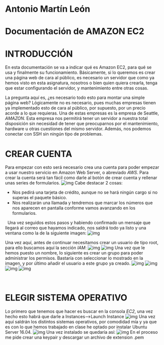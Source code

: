 # Antonio Martín León
# Documentación de AMAZON EC2

# INTRODUCCIÓN
En esta documentación se va a indicar qué es Amazon EC2, para qué se usa y finalmente su funcionamiento.
Básicamente, si lo queremos es crear una página web de cara al público, es necesario un servidor que como ya hemos visto en esta asignatura, nosotros o bien quien quiera crearla, tenga que estar configurando el servidor, y mantenimiento entre otras cosas.

La pregunta aquí es, ¿es necesario todo esto para montar una simple página web? Lógicamente no es necesario, pues muchas empresas tienen ya implementado esto de cara al público, por supuesto, por un precio acorde a lo que requieras. Una de estas empresas es la empresa de Seattle, *AMAZON*.  Esta empresa nos permitirá tener un servidor a nuestra total disposición sin necesidad de tener que preocuparnos por el mantenimiento, hardware u otras cuestiones del mismo servidor. Además, nos podemos conectar con SSH sin ningún tipo de problemas.

# CREAR CUENTA
Para empezar con esto será necesario crea una cuenta para poder empezar a usar nuestro servicio en Amazon Web Server, o abreviado *AWS*.
Para crear la cuenta será tan fácil como darle al botón de crear cuenta  y rellenar unas series de formularios.
![img](https://github.com/antonioml97/SWAP/blob/master/Trabajo/img/Trabajo_Crea.png)
Cabe destacar 2 cosas:
+ Nos pedirá una tarjeta de crédito, aunque no se hará ningún cargo si no superas el paquete básico.
+ Nos realizarán una llamada y tendremos que marcar los números que nos aparecen en pantalla conforme vamos avanzando en los formularios.


&nbsp;
Una vez seguidos estos pasos y habiendo confirmado un mensaje que llegará al correo que hayamos indicado, nos saldrá todo ya listo y una ventana como la de la siguiente imagen:
![img](https://github.com/antonioml97/SWAP/blob/master/Trabajo/img/Imagen_2.png)

Una vez aquí, antes de continuar necesitamos crear un usuario de tipo root, para ello buscamos aquí la sección *IAM*:
![img](https://github.com/antonioml97/SWAP/blob/master/Trabajo/img/Imagen%203.png)
![img](https://github.com/antonioml97/SWAP/blob/master/Trabajo/img/Imagen_4.png)
Una vez que le hemos puesto un nombre, lo siguiente es crear un grupo para poder administrar los permisos. Bastaría con seleccionar lo mostrado en la imagen, y por último añadir el usuario a este grupo ya creado.
![img](https://github.com/antonioml97/SWAP/blob/master/Trabajo/img/imagen_5.png)
![img](https://github.com/antonioml97/SWAP/blob/master/Trabajo/img/Imagen_6.png)
![img](https://github.com/antonioml97/SWAP/blob/master/Trabajo/img/Imagen_7.png)
![img](https://github.com/antonioml97/SWAP/blob/master/Trabajo/img/Imagen_8.png)

&nbsp;
# ELEGIR SISTEMA OPERATIVO
Lo primero que tenemos que hacer es buscar en la consola *EC2*, una vez hecho esto habrá que darle a Instances-->Launch Instance
![img](https://github.com/antonioml97/SWAP/blob/master/Trabajo/img/Imagen_9.png)
Una vez aquí saldrán los distintos sistemas operativos, por comodidad mía y ya que es con lo que hemos trabajado en clase he optado por instalar Ubuntu Server 16.04. ![img](https://github.com/antonioml97/SWAP/blob/master/Trabajo/img/Imagen_10.png)
Una vez instalado se quedaría así: ![img](https://github.com/antonioml97/SWAP/blob/master/Trabajo/img/Imagen_11.png)
En el proceso me pide crear una keypair y descargar un archivo de extension .pem
